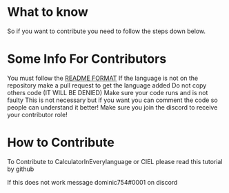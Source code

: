 # What to know
So if you want to contribute you need to follow the steps down below.

# Some Info For Contributors
You must follow the [README FORMAT](https://github.com/dominic754/CalculatorInEveryLanguage/blob/main/README-Format)
If the language is not on the repository make a pull request to get the language added
Do not copy others code (IT WILL BE DENIED)
Make sure your code runs and is not faulty
This is not necessary but if you want you can comment the code so people can understand it better!
Make sure you join the discord to receive your contributor role! 

# How to Contribute
To Contribute to CalculatorInEverylanguage or CIEL please read this tutorial by github

If this does not work message dominic754#0001 on discord
